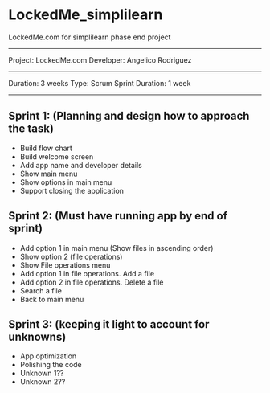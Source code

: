# LockedMe_simplilearn
LockedMe.com for simplilearn phase end project

******************

Project: LockedMe.com
Developer: Angelico Rodriguez

******************

Duration: 3 weeks
Type: Scrum
Sprint Duration: 1 week

******************

## Sprint 1: (Planning and design how to approach the task)
- Build flow chart
- Build welcome screen
- Add app name and developer details
- Show main menu
- Show options in main menu
- Support closing the application


## Sprint 2: (Must have running app by end of sprint)
- Add option 1 in main menu (Show files in ascending order)
- Show option 2 (file operations)
- Show File operations menu
- Add option 1 in file operations. Add a file
- Add option 2 in file operations. Delete a file
- Search a file
- Back to main menu

## Sprint 3: (keeping it light to account for unknowns)
- App optimization
- Polishing the code
- Unknown 1??
- Unknown 2??